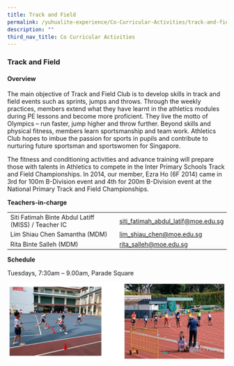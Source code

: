 ```yaml
---
title: Track and Field
permalink: /yuhualite-experience/Co-Curricular-Activities/track-and-field/
description: ""
third_nav_title: Co Curricular Activities
---
```

### Track and Field

#### Overview

The main objective of Track and Field Club is to develop skills in track and field events such as sprints, jumps and throws. Through the weekly practices, members extend what they have learnt in the athletics modules during PE lessons and become more proficient. They live the motto of Olympics – run faster, jump higher and throw further. Beyond skills and physical fitness, members learn sportsmanship and team work. Athletics Club hopes to imbue the passion for sports in pupils and contribute to nurturing future sportsman and sportswomen for Singapore.

The fitness and conditioning activities and advance training will prepare those with talents in Athletics to compete in the Inter Primary Schools Track and Field Championships. In 2014, our member, Ezra Ho (6F 2014) came in 3rd for 100m B-Division event and 4th for 200m B-Division event at the National Primary Track and Field Championships.

**Teachers-in-charge**

|  |  |
|---|---|
| Siti Fatimah Binte Abdul Latiff (MISS) / Teacher IC | siti_fatimah_abdul_latif@moe.edu.sg |
| Lim Shiau Chen Samantha (MDM) | lim_shiau_chen@moe.edu.sg |
| Rita Binte Salleh (MDM) | rita_salleh@moe.edu.sg |

**Schedule**

Tuesdays, 7:30am – 9.00am, Parade Square

![](/images/cca14.png)
